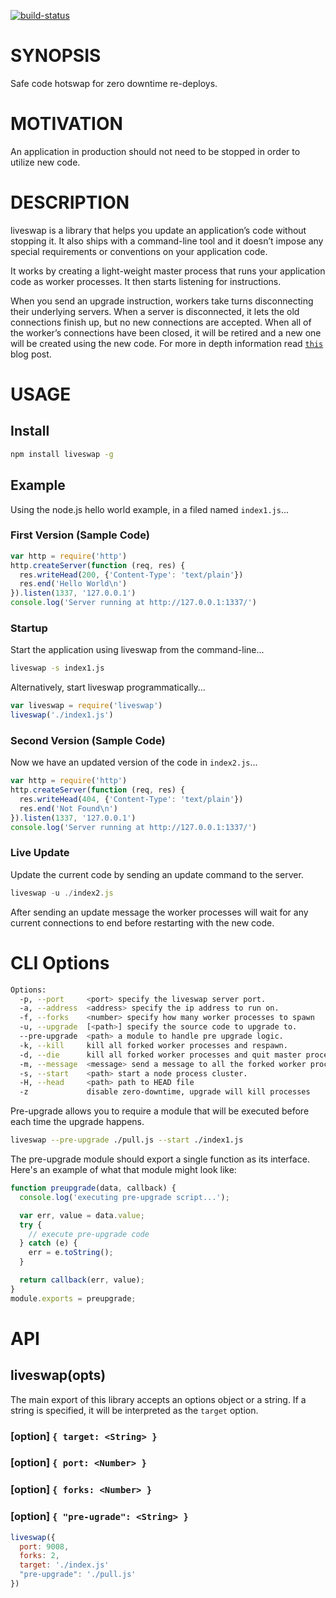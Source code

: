 [![build-status](https://www.codeship.io/projects/27833a30-4c7c-0131-1043-328a0651e296/status)](https://www.codeship.io/projects/11257)

# SYNOPSIS
Safe code hotswap for zero downtime re-deploys.

# MOTIVATION
An application in production should not need to be stopped in order to
utilize new code.

# DESCRIPTION
liveswap is a library that helps you update an application’s code without stopping it.
It also ships with a command-line tool and it doesn’t impose any special requirements
or conventions on your application code.

It works by creating a light-weight master process that runs your application code as
worker processes. It then starts listening for instructions.

When you send an upgrade instruction, workers take turns disconnecting their underlying
servers. When a server is disconnected, it lets the old connections finish up, but no
new connections are accepted. When all of the worker’s connections have been closed, it
will be retired and a new one will be created using the new code. For more in depth
information read [`this`][0] blog post.

# USAGE

## Install
```bash
npm install liveswap -g
```

## Example
Using the node.js hello world example, in a filed named `index1.js`...

### First Version (Sample Code)
```js
var http = require('http')
http.createServer(function (req, res) {
  res.writeHead(200, {'Content-Type': 'text/plain'})
  res.end('Hello World\n')
}).listen(1337, '127.0.0.1')
console.log('Server running at http://127.0.0.1:1337/')
```

### Startup
Start the application using liveswap from the command-line...

```bash
liveswap -s index1.js
```
Alternatively, start liveswap programmatically...

```js
var liveswap = require('liveswap')
liveswap('./index1.js')
```

### Second Version (Sample Code)
Now we have an updated version of the code in `index2.js`...

```js
var http = require('http')
http.createServer(function (req, res) {
  res.writeHead(404, {'Content-Type': 'text/plain'})
  res.end('Not Found\n')
}).listen(1337, '127.0.0.1')
console.log('Server running at http://127.0.0.1:1337/')
```

### Live Update
Update the current code by sending an update command to the server.

```js
liveswap -u ./index2.js
```

After sending an update message the worker processes will wait for
any current connections to end before restarting with the new code.

# CLI Options

```bash
Options:
  -p, --port     <port> specify the liveswap server port.                      [default: 3000]
  -a, --address  <address> specify the ip address to run on.                   [default: "127.0.0.1"]
  -f, --forks    <number> specify how many worker processes to spawn           [default: 2]
  -u, --upgrade  [<path>] specify the source code to upgrade to.
  --pre-upgrade  <path> a module to handle pre upgrade logic.
  -k, --kill     kill all forked worker processes and respawn.
  -d, --die      kill all forked worker processes and quit master process.
  -m, --message  <message> send a message to all the forked worker processes.
  -s, --start    <path> start a node process cluster.
  -H, --head     <path> path to HEAD file
  -z             disable zero-downtime, upgrade will kill processes
```

Pre-upgrade allows you to require a module that will be executed before each
time the upgrade happens.

```bash
liveswap --pre-upgrade ./pull.js --start ./index1.js
```

The pre-upgrade module should export a single function as its interface.
Here's an example of what that module might look like:

```js
function preupgrade(data, callback) {
  console.log('executing pre-upgrade script...');

  var err, value = data.value;
  try {
    // execute pre-upgrade code
  } catch (e) {
    err = e.toString();
  }

  return callback(err, value);
}
module.exports = preupgrade;
```

# API

## liveswap(opts)
The main export of this library accepts an options object or a string. If a
string is specified, it will be interpreted as the `target` option.

### [option] `{ target: <String> }`

### [option] `{ port: <Number> }`

### [option] `{ forks: <Number> }`

### [option] `{ "pre-ugrade": <String> }`

```js
liveswap({
  port: 9008,
  forks: 2,
  target: './index.js'
  "pre-upgrade": './pull.js'
})
```

[0]:https://medium.com/node-js-javascript/f00ce09abb77
